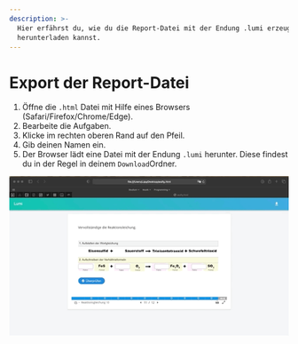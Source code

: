 ```yaml
---
description: >-
  Hier erfährst du, wie du die Report-Datei mit der Endung .lumi erzeugen und
  herunterladen kannst.
---
```


# Export der Report-Datei



1. Öffne die `.html` Datei mit Hilfe eines Browsers \(Safari/Firefox/Chrome/Edge\).
2. Bearbeite die Aufgaben.
3. Klicke im rechten oberen Rand auf den Pfeil.
4. Gib deinen Namen ein.
5. Der Browser lädt eine Datei mit der Endung `.lumi` herunter. Diese findest du in der Regel in deinem `Download`Ordner.

![](../.gitbook/assets/lumi_reporter_export.gif)


